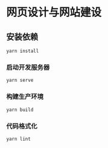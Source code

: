 # 网页设计与网站建设

## 安装依赖

```
yarn install
```

### 启动开发服务器

```
yarn serve
```

### 构建生产环境

```
yarn build
```

### 代码格式化

```
yarn lint
```